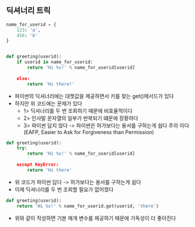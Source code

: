 ## 딕셔너리 트릭

```python
name_for_userid = {
    123: 'a',
    456: 'b'
}


def greeting(userid):
    if userid in name_for_userid:
        return 'Hi %s!' % name_for_userid[userid]
        '
    else:
        return 'Hi there!'

```

- 파이썬의 딕셔너리에는 대쳇값을 제공하면서 키를 찾는 get()메서드가 있다
- 하지만 위 코드에는 문제가 있다
    - 1> 딕셔너리를 두 번 조회하기 때문에 비효율적이다
    - 2> 인사말 문자열의 일부가 반복되기 떄문에 장황하다
    - 3> 파이썬 답지 않다 -> 파이썬은 허가보다는 용서를 구하는게 쉽다 주의 이다 (EAFP, Easier to Ask for Forgiveness than Permission)

```python
def greeting(userid):
    try:
        return 'Hi %s!' % name_for_userid[userid]
        '
    except KeyError:
        return 'Hi there'
```

- 위 코드가 파이썬 답다 -> 허가보다는 용서를 구하는게 쉽다
- 이제 딕셔너리를 두 번 조회할 필요가 없어졌다

```python
def greeting(userid):
    return 'Hi %s!' % name_for_userid.get(userid, 'there')

```

- 위와 같이 작성하면 기본 매개 변수를 제공하기 때문에 가독성이 더 좋아진다 